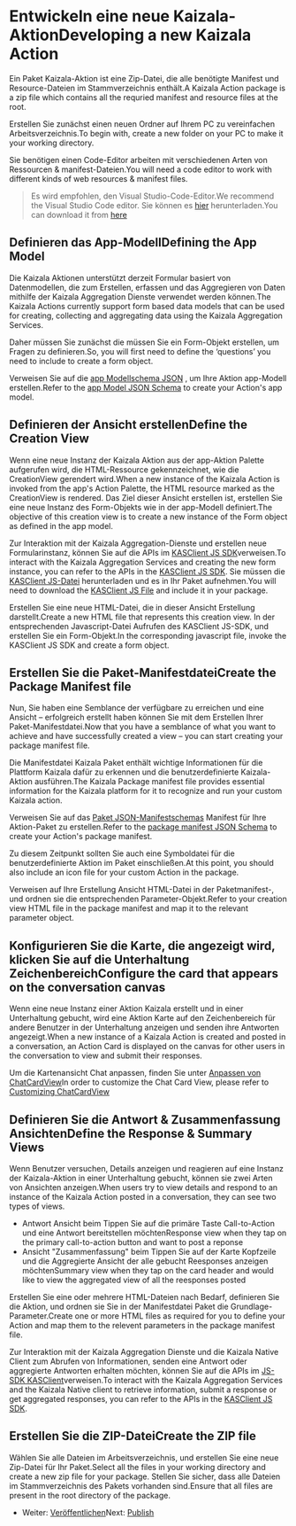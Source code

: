 # <a name="developing-a-new-kaizala-action"></a><span data-ttu-id="04d90-101">Entwickeln eine neue Kaizala-Aktion</span><span class="sxs-lookup"><span data-stu-id="04d90-101">Developing a new Kaizala Action</span></span>

<span data-ttu-id="04d90-102">Ein Paket Kaizala-Aktion ist eine Zip-Datei, die alle benötigte Manifest und Resource-Dateien im Stammverzeichnis enthält.</span><span class="sxs-lookup"><span data-stu-id="04d90-102">A Kaizala Action package is a zip file which contains all the requried manifest and resource files at the root.</span></span>

<span data-ttu-id="04d90-103">Erstellen Sie zunächst einen neuen Ordner auf Ihrem PC zu vereinfachen Arbeitsverzeichnis.</span><span class="sxs-lookup"><span data-stu-id="04d90-103">To begin with, create a new folder on your PC to make it your working directory.</span></span>

<span data-ttu-id="04d90-104">Sie benötigen einen Code-Editor arbeiten mit verschiedenen Arten von Ressourcen & manifest-Dateien.</span><span class="sxs-lookup"><span data-stu-id="04d90-104">You will need a code editor to work with different kinds of web resources & manifest files.</span></span>

>   <span data-ttu-id="04d90-105">Es wird empfohlen, den Visual Studio-Code-Editor.</span><span class="sxs-lookup"><span data-stu-id="04d90-105">We recommend the Visual Studio Code editor.</span></span> <span data-ttu-id="04d90-106">Sie können es [hier](https://code.visualstudio.com/) herunterladen.</span><span class="sxs-lookup"><span data-stu-id="04d90-106">You can download it from [here](https://code.visualstudio.com/)</span></span>

## <a name="defining-the-app-model"></a><span data-ttu-id="04d90-107">Definieren das App-Modell</span><span class="sxs-lookup"><span data-stu-id="04d90-107">Defining the App Model</span></span>

<span data-ttu-id="04d90-108">Die Kaizala Aktionen unterstützt derzeit Formular basiert von Datenmodellen, die zum Erstellen, erfassen und das Aggregieren von Daten mithilfe der Kaizala Aggregation Dienste verwendet werden können.</span><span class="sxs-lookup"><span data-stu-id="04d90-108">The Kaizala Actions currently support form based data models that can be used for creating, collecting and aggregating data using the Kaizala Aggregation Services.</span></span>

<span data-ttu-id="04d90-109">Daher müssen Sie zunächst die müssen Sie ein Form-Objekt erstellen, um Fragen zu definieren.</span><span class="sxs-lookup"><span data-stu-id="04d90-109">So, you will first need to define the ‘questions’ you need to include to create a form object.</span></span>

<span data-ttu-id="04d90-110">Verweisen Sie auf die [app Modellschema JSON](appModel_schema.md) , um Ihre Aktion app-Modell erstellen.</span><span class="sxs-lookup"><span data-stu-id="04d90-110">Refer to the [app Model JSON Schema](appModel_schema.md) to create your Action's app model.</span></span>

## <a name="define-the-creation-view"></a><span data-ttu-id="04d90-111">Definieren der Ansicht erstellen</span><span class="sxs-lookup"><span data-stu-id="04d90-111">Define the Creation View</span></span>

<span data-ttu-id="04d90-112">Wenn eine neue Instanz der Kaizala Aktion aus der app-Aktion Palette aufgerufen wird, die HTML-Ressource gekennzeichnet, wie die CreationView gerendert wird.</span><span class="sxs-lookup"><span data-stu-id="04d90-112">When a new instance of the Kaizala Action is invoked from the app's Action Palette, the HTML resource marked as the CreationView is rendered.</span></span> <span data-ttu-id="04d90-113">Das Ziel dieser Ansicht erstellen ist, erstellen Sie eine neue Instanz des Form-Objekts wie in der app-Modell definiert.</span><span class="sxs-lookup"><span data-stu-id="04d90-113">The objective of this creation view is to create a new instance of the Form object as defined in the app model.</span></span> 

<span data-ttu-id="04d90-114">Zur Interaktion mit der Kaizala Aggregation-Dienste und erstellen neue Formularinstanz, können Sie auf die APIs im [KASClient JS SDK](KASClient/README.md)verweisen.</span><span class="sxs-lookup"><span data-stu-id="04d90-114">To interact with the Kaizala Aggregation Services and creating the new form instance, you can refer to the APIs in the [KASClient JS SDK](KASClient/README.md).</span></span> <span data-ttu-id="04d90-115">Sie müssen die [KASClient JS-Datei](https://manage.kaiza.la/MiniApps/DownloadSDK) herunterladen und es in Ihr Paket aufnehmen.</span><span class="sxs-lookup"><span data-stu-id="04d90-115">You will need to download the [KASClient JS File](https://manage.kaiza.la/MiniApps/DownloadSDK) and include it in your package.</span></span>

<span data-ttu-id="04d90-116">Erstellen Sie eine neue HTML-Datei, die in dieser Ansicht Erstellung darstellt.</span><span class="sxs-lookup"><span data-stu-id="04d90-116">Create a new HTML file that represents this creation view.</span></span> <span data-ttu-id="04d90-117">In der entsprechenden Javascript-Datei Aufrufen des KASClient JS-SDK, und erstellen Sie ein Form-Objekt.</span><span class="sxs-lookup"><span data-stu-id="04d90-117">In the corresponding javascript file, invoke the KASClient JS SDK and create a form object.</span></span>

## <a name="create-the-package-manifest-file"></a><span data-ttu-id="04d90-118">Erstellen Sie die Paket-Manifestdatei</span><span class="sxs-lookup"><span data-stu-id="04d90-118">Create the Package Manifest file</span></span>

<span data-ttu-id="04d90-119">Nun, Sie haben eine Semblance der verfügbare zu erreichen und eine Ansicht – erfolgreich erstellt haben können Sie mit dem Erstellen Ihrer Paket-Manifestdatei.</span><span class="sxs-lookup"><span data-stu-id="04d90-119">Now that you have a semblance of what you want to achieve and have successfully created a view – you can start creating your package manifest file.</span></span>

<span data-ttu-id="04d90-120">Die Manifestdatei Kaizala Paket enthält wichtige Informationen für die Plattform Kaizala dafür zu erkennen und die benutzerdefinierte Kaizala-Aktion ausführen.</span><span class="sxs-lookup"><span data-stu-id="04d90-120">The Kaizala Package manifest file provides essential information for the Kaizala platform for it to recognize and run your custom Kaizala action.</span></span>

<span data-ttu-id="04d90-121">Verweisen Sie auf das [Paket JSON-Manifestschemas](package_manifest_schema.md) Manifest für Ihre Aktion-Paket zu erstellen.</span><span class="sxs-lookup"><span data-stu-id="04d90-121">Refer to the [package manifest JSON Schema](package_manifest_schema.md) to create your Action's package manifest.</span></span>

<span data-ttu-id="04d90-122">Zu diesem Zeitpunkt sollten Sie auch eine Symboldatei für die benutzerdefinierte Aktion im Paket einschließen.</span><span class="sxs-lookup"><span data-stu-id="04d90-122">At this point, you should also include an icon file for your custom Action in the package.</span></span>

<span data-ttu-id="04d90-123">Verweisen auf Ihre Erstellung Ansicht HTML-Datei in der Paketmanifest-, und ordnen sie die entsprechenden Parameter-Objekt.</span><span class="sxs-lookup"><span data-stu-id="04d90-123">Refer to your creation view HTML file in the package manifest and map it to the relevant parameter object.</span></span>

## <a name="configure-the-card-that-appears-on-the-conversation-canvas"></a><span data-ttu-id="04d90-124">Konfigurieren Sie die Karte, die angezeigt wird, klicken Sie auf die Unterhaltung Zeichenbereich</span><span class="sxs-lookup"><span data-stu-id="04d90-124">Configure the card that appears on the conversation canvas</span></span>

<span data-ttu-id="04d90-125">Wenn eine neue Instanz einer Aktion Kaizala erstellt und in einer Unterhaltung gebucht, wird eine Aktion Karte auf den Zeichenbereich für andere Benutzer in der Unterhaltung anzeigen und senden ihre Antworten angezeigt.</span><span class="sxs-lookup"><span data-stu-id="04d90-125">When a new instance of a Kaizala Action is created and posted in a conversation, an Action Card is displayed on the canvas for other users in the conversation to view and submit their responses.</span></span>

<span data-ttu-id="04d90-126">Um die Kartenansicht Chat anpassen, finden Sie unter [Anpassen von ChatCardView](ChatCanvasCardView.md)</span><span class="sxs-lookup"><span data-stu-id="04d90-126">In order to customize the Chat Card View, please refer to [Customizing ChatCardView](ChatCanvasCardView.md)</span></span> 
## <a name="define-the-response--summary-views"></a><span data-ttu-id="04d90-127">Definieren Sie die Antwort & Zusammenfassung Ansichten</span><span class="sxs-lookup"><span data-stu-id="04d90-127">Define the Response & Summary Views</span></span>

<span data-ttu-id="04d90-128">Wenn Benutzer versuchen, Details anzeigen und reagieren auf eine Instanz der Kaizala-Aktion in einer Unterhaltung gebucht, können sie zwei Arten von Ansichten anzeigen.</span><span class="sxs-lookup"><span data-stu-id="04d90-128">When users try to view details and respond to an instance of the Kaizala Action posted in a conversation, they can see two types of views.</span></span>
*   <span data-ttu-id="04d90-129">Antwort Ansicht beim Tippen Sie auf die primäre Taste Call-to-Action und eine Antwort bereitstellen möchten</span><span class="sxs-lookup"><span data-stu-id="04d90-129">Response view when they tap on the primary call-to-action button and want to post a reponse</span></span>
*   <span data-ttu-id="04d90-130">Ansicht "Zusammenfassung" beim Tippen Sie auf der Karte Kopfzeile und die Aggregierte Ansicht der alle gebucht Reesponses anzeigen möchten</span><span class="sxs-lookup"><span data-stu-id="04d90-130">Summary view when they tap on the card header and would like to view the aggregated view of all the reesponses posted</span></span>

<span data-ttu-id="04d90-131">Erstellen Sie eine oder mehrere HTML-Dateien nach Bedarf, definieren Sie die Aktion, und ordnen sie Sie in der Manifestdatei Paket die Grundlage-Parameter.</span><span class="sxs-lookup"><span data-stu-id="04d90-131">Create one or more HTML files as required for you to define your Action and map them to the relevent parameters in the package manifest file.</span></span>

<span data-ttu-id="04d90-132">Zur Interaktion mit der Kaizala Aggregation Dienste und die Kaizala Native Client zum Abrufen von Informationen, senden eine Antwort oder aggregierte Antworten erhalten möchten, können Sie auf die APIs im [JS-SDK KASClient](KASClient/README.md)verweisen.</span><span class="sxs-lookup"><span data-stu-id="04d90-132">To interact with the Kaizala Aggregation Services and the Kaizala Native client to retrieve information, submit a response or get aggregated responses, you can refer to the APIs in the [KASClient JS SDK](KASClient/README.md).</span></span>


## <a name="create-the-zip-file"></a><span data-ttu-id="04d90-133">Erstellen Sie die ZIP-Datei</span><span class="sxs-lookup"><span data-stu-id="04d90-133">Create the ZIP file</span></span>

<span data-ttu-id="04d90-134">Wählen Sie alle Dateien im Arbeitsverzeichnis, und erstellen Sie eine neue Zip-Datei für Ihr Paket.</span><span class="sxs-lookup"><span data-stu-id="04d90-134">Select all the files in your working directory and create a new zip file for your package.</span></span> <span data-ttu-id="04d90-135">Stellen Sie sicher, dass alle Dateien im Stammverzeichnis des Pakets vorhanden sind.</span><span class="sxs-lookup"><span data-stu-id="04d90-135">Ensure that all files are present in the root directory of the package.</span></span>

*   <span data-ttu-id="04d90-136">Weiter: [Veröffentlichen](publish.md)</span><span class="sxs-lookup"><span data-stu-id="04d90-136">Next: [Publish](publish.md)</span></span>
